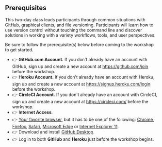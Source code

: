 ## Prerequisites

This two-day class leads participants through common situations with GitHub, graphical clients, and file versioning. Participants will learn how to use version control without touching the command line and discover solutions in working with a variety workflows, tools, and user perspectives.

Be sure to follow the prerequisite(s) below before coming to the workshop to get started.

- :point_right: **GitHub.com Account.** If you don't already have an account with GitHub, sign up and create a new account at https://github.com/join before the workshop.
- :point_right: **Heroku Account.** If you don't already have an account with Heroku, sign up and create a new account at https://signup.heroku.com/login before the workshop.
- :point_right: **CircleCI Account.** If you don't already have an account with CircleCI, sign up and create a new account at https://circleci.com/ before the workshop.
- :point_right: **Internet Access**.
- :point_right: [Your favorite browser](https://help.github.com/articles/supported-browsers/), but it has to be one of the following: [Chrome](https://www.google.com/chrome/), [Firefox](http://www.mozilla.org/firefox/), [Safari](http://www.apple.com/safari/), [Microsoft Edge](http://www.browserfordoing.com/) or [Internet Explorer 11](http://ie.microsoft.com/).
- :point_right: Download and install [GitHub Desktop](https://desktop.github.com/).
- :point_right: Log in to both **GitHub** and **Heroku** just before the workshop begins.
